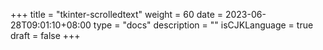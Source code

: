 +++
title = "tkinter-scrolledtext"
weight = 60
date = 2023-06-28T09:01:10+08:00
type = "docs"
description = ""
isCJKLanguage = true
draft = false
+++